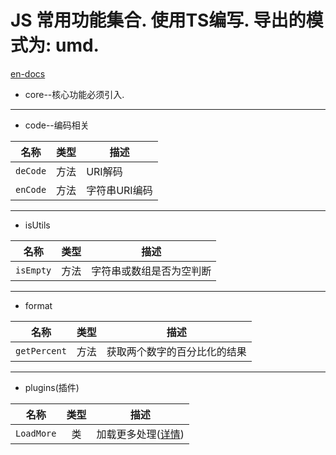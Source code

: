# JS 常用功能集合. 使用TS编写. 导出的模式为: umd.

[en-docs](./README.md)

+ core--核心功能必须引入.


*****
+ code--编码相关

|名称|类型|描述|
|--|:--:|--|
|`deCode`|方法|URI解码|
|`enCode`|方法|字符串URI编码|


*****
+ isUtils

|名称|类型|描述|
|--|:--:|--|
|`isEmpty`|方法|字符串或数组是否为空判断|

****
+ format

|名称|类型|描述|
|--|:--:|--|
|`getPercent`|方法|获取两个数字的百分比化的结果|

*****
+ plugins(插件)

|名称|类型|描述|
|--|:--:|--|
|`LoadMore`|类|加载更多处理([详情](./docs/LoadMore.md))